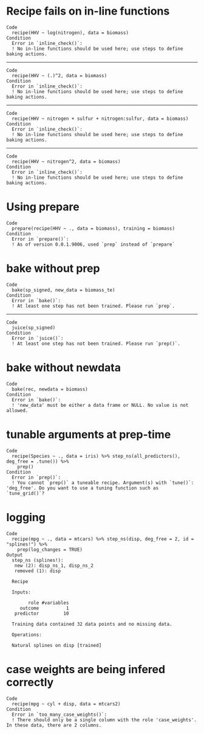 # Recipe fails on in-line functions

    Code
      recipe(HHV ~ log(nitrogen), data = biomass)
    Condition
      Error in `inline_check()`:
      ! No in-line functions should be used here; use steps to define baking actions.

---

    Code
      recipe(HHV ~ (.)^2, data = biomass)
    Condition
      Error in `inline_check()`:
      ! No in-line functions should be used here; use steps to define baking actions.

---

    Code
      recipe(HHV ~ nitrogen + sulfur + nitrogen:sulfur, data = biomass)
    Condition
      Error in `inline_check()`:
      ! No in-line functions should be used here; use steps to define baking actions.

---

    Code
      recipe(HHV ~ nitrogen^2, data = biomass)
    Condition
      Error in `inline_check()`:
      ! No in-line functions should be used here; use steps to define baking actions.

# Using prepare

    Code
      prepare(recipe(HHV ~ ., data = biomass), training = biomass)
    Condition
      Error in `prepare()`:
      ! As of version 0.0.1.9006, used `prep` instead of `prepare`

# bake without prep

    Code
      bake(sp_signed, new_data = biomass_te)
    Condition
      Error in `bake()`:
      ! At least one step has not been trained. Please run `prep`.

---

    Code
      juice(sp_signed)
    Condition
      Error in `juice()`:
      ! At least one step has not been trained. Please run `prep()`.

# bake without newdata

    Code
      bake(rec, newdata = biomass)
    Condition
      Error in `bake()`:
      ! 'new_data' must be either a data frame or NULL. No value is not allowed.

# tunable arguments at prep-time

    Code
      recipe(Species ~ ., data = iris) %>% step_ns(all_predictors(), deg_free = .tune()) %>%
        prep()
    Condition
      Error in `prep()`:
      ! You cannot `prep()` a tuneable recipe. Argument(s) with `tune()`: 'deg_free'. Do you want to use a tuning function such as `tune_grid()`?

# logging

    Code
      recipe(mpg ~ ., data = mtcars) %>% step_ns(disp, deg_free = 2, id = "splines!") %>%
        prep(log_changes = TRUE)
    Output
      step_ns (splines!): 
       new (2): disp_ns_1, disp_ns_2
       removed (1): disp
      
      Recipe
      
      Inputs:
      
            role #variables
         outcome          1
       predictor         10
      
      Training data contained 32 data points and no missing data.
      
      Operations:
      
      Natural splines on disp [trained]

# case weights are being infered correctly

    Code
      recipe(mpg ~ cyl + disp, data = mtcars2)
    Condition
      Error in `too_many_case_weights()`:
      ! There should only be a single column with the role 'case_weights'. In these data, there are 2 columns.

